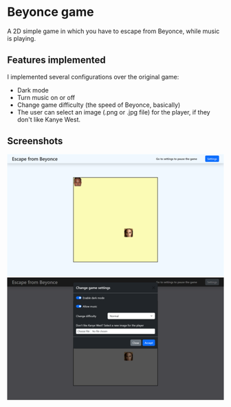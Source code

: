 # Beyonce game

A 2D simple game in which you have to escape from Beyonce, while music is playing. 

## Features implemented

I implemented several configurations over the original game:
- Dark mode 
- Turn music on or off 
- Change game difficulty (the speed of Beyonce, basically)
- The user can select an image (.png or .jpg file) for the player, if they don't like Kanye West. 

## Screenshots

![Start](screenshots/ss_1.png)
![Settings](screenshots/ss_2.png)